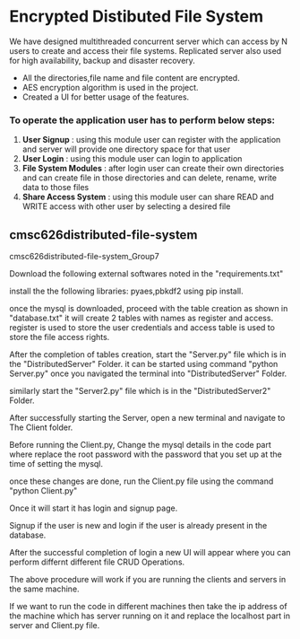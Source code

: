 # Encrypted Distibuted File System 
We have designed multithreaded concurrent server which can access by N users to create and access their file systems. Replicated server also used for high availability, backup and disaster recovery.
- All the directories,file name and file content are encrypted.
- AES encryption algorithm is used in the project.
- Created a UI for better usage of the features.

### To operate the application user has to perform below steps:
  1) **User Signup** : using this module user can register with the application and server will provide one directory space for that user
  2) **User Login**  : using this module user can login to application
  3) **File System Modules** : after login user can create their own directories and can create file in those directories and can delete, rename, write                                    data to those files
  4) **Share Access System** : using this module user can share READ and WRITE access with other user by selecting a desired file



## cmsc626distributed-file-system
cmsc626distributed-file-system_Group7

Download the following external softwares noted in the "requirements.txt"

install the the following libraries:
pyaes,pbkdf2
using pip install.

once the mysql is downloaded, proceed with the table creation as shown in "database.txt"
it will create 2 tables with names as register and access.
register is used to store the user credentials and access table is used to store the file access rights.

After the completion of tables creation, start the "Server.py" file which is in the "DistributedServer" Folder.
it can be started using command "python Server.py" once you navigated the terminal into "DistributedServer" Folder.

similarly start the "Server2.py" file which is in the "DistributedServer2" Folder.

After successfully starting the Server, open a new terminal and navigate to The Client folder.

Before running the Client.py, Change the mysql details in the code part where replace the root password with the password that you set up at the time of setting the mysql.

once these changes are done, run the Client.py file using the command "python Client.py"

Once it will start it has login and signup page.

Signup if the user is new and login if the user is already present in the database.

After the successful completion of login a new UI will appear where you can perform differnt different file CRUD Operations.


The above procedure will work if you are running the clients and servers in the same machine.

If we want to run the code in different machines then take the ip address of the machine which has server running on it and replace the localhost part in server and Client.py file.


